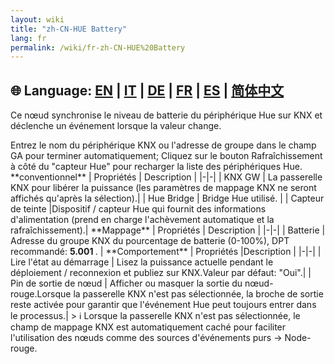 ```yaml
---
layout: wiki
title: "zh-CN-HUE Battery"
lang: fr
permalink: /wiki/fr-zh-CN-HUE%20Battery
---
```

🌐 Language: [EN](https://supergiovane.github.io/node-red-contrib-knx-ultimate/wiki/HUE%20Battery) | [IT](https://supergiovane.github.io/node-red-contrib-knx-ultimate/wiki/it-HUE%20Battery) | [DE](https://supergiovane.github.io/node-red-contrib-knx-ultimate/wiki/de-HUE%20Battery) | [FR](https://supergiovane.github.io/node-red-contrib-knx-ultimate/wiki/fr-HUE%20Battery) | [ES](https://supergiovane.github.io/node-red-contrib-knx-ultimate/wiki/es-HUE%20Battery) | [简体中文](https://supergiovane.github.io/node-red-contrib-knx-ultimate/wiki/zh-CN-HUE%20Battery)
---
<p> Ce nœud synchronise le niveau de batterie du périphérique Hue sur KNX et déclenche un événement lorsque la valeur change.</p>
Entrez le nom du périphérique KNX ou l'adresse de groupe dans le champ GA pour terminer automatiquement; Cliquez sur le bouton Rafraîchissement à côté du "capteur Hue" pour recharger la liste des périphériques Hue.
**conventionnel**
| Propriétés | Description |
|-|-|
| KNX GW | La passerelle KNX pour libérer la puissance (les paramètres de mappage KNX ne seront affichés qu'après la sélection).|
| Hue Bridge | Bridge Hue utilisé. |
| Capteur de teinte |Dispositif / capteur Hue qui fournit des informations d'alimentation (prend en charge l'achèvement automatique et la rafraîchissement).|
**Mappage**
| Propriétés | Description |
|-|-|
| Batterie | Adresse du groupe KNX du pourcentage de batterie (0-100%), DPT recommandé: <b> 5.001 </b>. |
**Comportement**
| Propriétés |Description |
|-|-|
| Lire l'état au démarrage | Lisez la puissance actuelle pendant le déploiement / reconnexion et publiez sur KNX.Valeur par défaut: "Oui".|
| Pin de sortie de nœud | Afficher ou masquer la sortie du nœud-rouge.Lorsque la passerelle KNX n'est pas sélectionnée, la broche de sortie reste activée pour garantir que l'événement Hue peut toujours entrer dans le processus.|
> ℹ️ Lorsque la passerelle KNX n'est pas sélectionnée, le champ de mappage KNX est automatiquement caché pour faciliter l'utilisation des nœuds comme des sources d'événements purs → Node-rouge.
